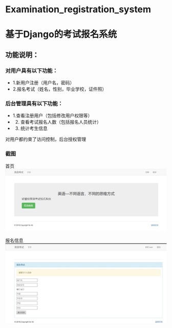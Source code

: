 # Examination_registration_system

# 基于Django的考试报名系统

## 功能说明：
### 对用户具有以下功能：
- 1.新用户注册（用户名，密码）
- 2.报名考试（姓名，性别，毕业学校，证件照）

### 后台管理具有以下功能：
- 1.查看注册用户（包括修改用户权限等）
- 2. 查看考试报名人数（包括报名人员统计）
- 3. 统计考生信息

对用户都约束了访问控制，后台授权管理

### 截图
首页
![首页截图](https://github.com/MemetaliSemet/Examination_registration_system/blob/master/%E6%88%AA%E5%9B%BE/000.JPG)

报名信息
![首页截图](https://github.com/MemetaliSemet/Examination_registration_system/blob/master/%E6%88%AA%E5%9B%BE/003.JPG)

